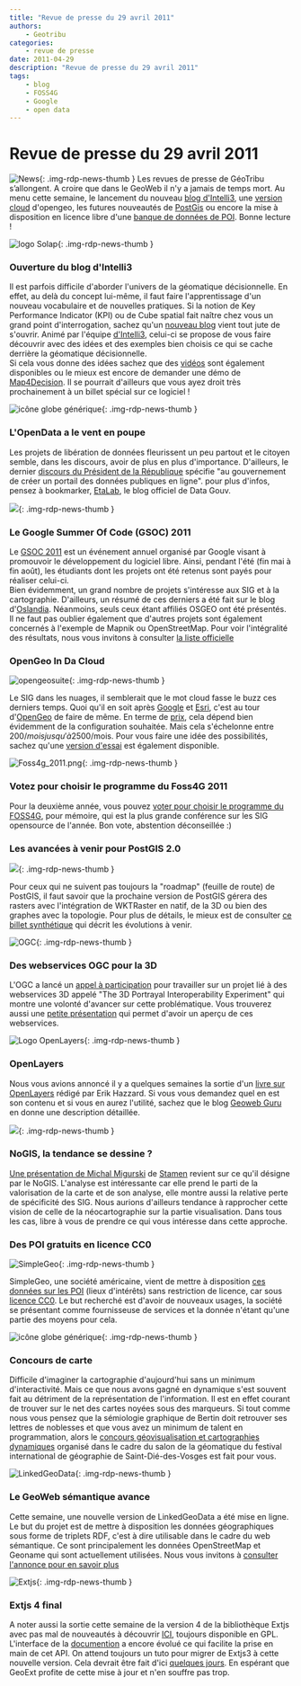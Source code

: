 ```yaml
---
title: "Revue de presse du 29 avril 2011"
authors:
    - Geotribu
categories:
    - revue de presse
date: 2011-04-29
description: "Revue de presse du 29 avril 2011"
tags:
    - blog
    - FOSS4G
    - Google
    - open data
---
```


# Revue de presse du 29 avril 2011

![News](https://cdn.geotribu.fr/img/internal/icons-rdp-news/news.png "Icône news générique"){: .img-rdp-news-thumb }
 Les revues de presse de GéoTribu s’allongent. A croire que dans le GeoWeb il n'y a jamais de temps mort. Au menu cette semaine, le lancement du nouveau [blog d'Intelli3](#intelli3), une [version cloud](#opengeo) d'opengeo, les futures nouveautés de [PostGis](#postgis) ou encore la mise à disposition en licence libre d'une [banque de données de POI](#simplegeo). Bonne lecture !

 ![logo Solap](https://cdn.geotribu.fr/img/logos-icones/divers/solap.png "logo Solap"){: .img-rdp-news-thumb }

### Ouverture du blog d'Intelli3

 Il est parfois difficile d'aborder l'univers de la géomatique décisionnelle. En effet, au delà du concept lui-même, il faut faire l'apprentissage d'un nouveau vocabulaire et de nouvelles pratiques. Si la notion de Key Performance Indicator (KPI) ou de Cube spatial fait naître chez vous un grand point d'interrogation, sachez qu'un [nouveau blog](http://www.intelli3.com/blog/) vient tout jute de s'ouvrir. Animé par l'équipe [d'Intelli3](http://www.intelli3.com/), celui-ci se propose de vous faire découvrir avec des idées et des exemples bien choisis ce qui se cache derrière la géomatique décisionnelle.  
 Si cela vous donne des idées sachez que des [vidéos](http://www.intelli3.com/fr/evenementMap4Decision.php) sont également disponibles ou le mieux est encore de demander une démo de [Map4Decision](http://www.intelli3.com/fr/map4decision.php). Il se pourrait d'ailleurs que vous ayez droit très prochainement à un billet spécial sur ce logiciel !

 ![icône globe générique](https://cdn.geotribu.fr/img/internal/icons-rdp-news/world.png "icône globe générique"){: .img-rdp-news-thumb }

### L'OpenData a le vent en poupe

 Les projets de libération de données fleurissent un peu partout et le citoyen semble, dans les discours, avoir de plus en plus d'importance. D'ailleurs, le dernier [discours du Président de la République](http://www.elysee.fr/president/mediatheque/videos/2011/avril/discours-du-president-a-l-occasion-de.11243.html) spécifie "au gouvernement de créer un portail des données publiques en ligne". pour plus d'infos, pensez à bookmarker, [EtaLab](http://blog.etalab.gouv.fr/), le blog officiel de Data Gouv.

 ![](http://www.geotribu.net/sites/default/files/Tuto/img/GSoC2011_300x200_0.png){: .img-rdp-news-thumb }

### Le Google Summer Of Code (GSOC) 2011

 Le [GSOC 2011](http://www.google-melange.com/gsoc/homepage/google/gsoc2011) est un événement annuel organisé par Google visant à promouvoir le développement du logiciel libre. Ainsi, pendant l'été (fin mai à fin août), les étudiants dont les projets ont été retenus sont payés pour réaliser celui-ci.  
 Bien évidemment, un grand nombre de projets s'intéresse aux SIG et à la cartographie. D'ailleurs, un résumé de ces derniers a été fait sur le blog d'[Oslandia](http://www.oslandia.com/tech/?p=978). Néanmoins, seuls ceux étant affiliés OSGEO ont été présentés. Il ne faut pas oublier également que d'autres projets sont également concernés à l'exemple de Mapnik ou OpenStreetMap. Pour voir l'intégralité des résultats, nous vous invitons à consulter [la liste officielle](http://www.google-melange.com/gsoc/projects/list/google/gsoc2011)

### OpenGeo In Da Cloud

![opengeosuite](https://cdn.geotribu.fr/img/logos-icones/logiciels_librairies/opengeosuite.png){: .img-rdp-news-thumb }

 Le SIG dans les nuages, il semblerait que le mot cloud fasse le buzz ces derniers temps. Quoi qu'il en soit après [Google](http://www.google.com/enterprise/earthmaps/builder.html) et [Esri](http://www.esri.com/technology-topics/cloud-gis/index.html), c'est au tour d'[OpenGeo](http://blog.opengeo.org/2011/04/27/in-the-cloud/) de faire de même. En terme de [prix](http://opengeo.org/products/suite/cloud/buy/), cela dépend bien évidemment de la configuration souhaitée. Mais cela s'échelonne entre 200$/mois jusqu'à 2500$/mois. Pour vous faire une idée des possibilités, sachez qu'une [version d'essai](http://opengeo.thegismarketplace.com/products/124-opengeo-cloud-edition-developer-slim-free-trial-available.aspx) est également disponible.

 ![Foss4g_2011.png](http://www.geotribu.net/sites/default/files/Tuto/img/Blog/Foss4g_2011.png){: .img-rdp-news-thumb }

### Votez pour choisir le programme du Foss4G 2011

 Pour la deuxième année, vous pouvez [voter pour choisir le programme du FOSS4G](http://community-review.foss4g.org/), pour mémoire, qui est la plus grande conférence sur les SIG opensource de l'année. Bon vote, abstention déconseillée :)

### Les avancées à venir pour PostGIS 2.0

![](http://www.geotribu.net/sites/default/files/Tuto/img/Blog/postgis_elephant.gif){: .img-rdp-news-thumb }

 Pour ceux qui ne suivent pas toujours la "roadmap" (feuille de route) de PostGIS, il faut savoir que la prochaine version de PostGIS gérera des rasters avec l'intégration de WKTRaster en natif, de la 3D ou bien des graphes avec la topologie. Pour plus de détails, le mieux est de consulter [ce billet synthétique](http://lwn.net/Articles/436048/) qui décrit les évolutions à venir.

 ![OGC](https://cdn.geotribu.fr/img/logos-icones/entreprises_association/ogc.png){: .img-rdp-news-thumb }

### Des webservices OGC pour la 3D

 L'OGC a lancé un [appel à participation](http://www.opengeospatial.org/projects/initiatives/3dpie) pour travailler sur un projet lié à des webservices 3D appelé "The 3D Portrayal Interoperability Experiment" qui montre une volonté d'avancer sur cette problématique. Vous trouverez aussi une [petite présentation](http://www.webviewservice.org/_media/2008-06-04_wpvs_overview_and_initiative.pdf) qui permet d'avoir un aperçu de ces webservices.

 ![Logo OpenLayers](https://cdn.geotribu.fr/img/logos-icones/logiciels_librairies/openlayers.png){: .img-rdp-news-thumb }

### OpenLayers

 Nous vous avions annoncé il y a quelques semaines la sortie d'un [livre sur OpenLayers](https://www.packtpub.com/openlayers-2-1-javascript-web-mapping-library-beginners-guide/book) rédigé par Erik Hazzard. Si vous vous demandez quel en est son contenu et si vous en aurez l'utilité, sachez que le blog [Geoweb Guru](http://www.geowebguru.com/book-reviews/289-book-review-openlayers-210-beginners-guide) en donne une description détaillée.

 ![](http://www.geotribu.net/sites/default/files/Tuto/img/stamen_fresh.png){: .img-rdp-news-thumb }

### NoGIS, la tendance se dessine ?

 [Une présentation de Michal Migurski](http://mike.teczno.com/notes/nogis-slides.html) de [Stamen](http://stamen.com/) revient sur ce qu'il désigne par le NoGIS. L'analyse est intéressante car elle prend le parti de la valorisation de la carte et de son analyse, elle montre aussi la relative perte de spécificité des SIG. Nous aurions d'ailleurs tendance à rapprocher cette vision de celle de la néocartographie sur la partie visualisation. Dans tous les cas, libre à vous de prendre ce qui vous intéresse dans cette approche.

### Des POI gratuits en licence CC0

![SimpleGeo](http://www.geotribu.net/sites/default/files/Tuto/img/simplegeo.jpg){: .img-rdp-news-thumb }

 SimpleGeo, une société américaine, vient de mettre à disposition [ces données sur les POI](http://blog.simplegeo.com/2011/04/20/open-places-data/) (lieux d'intérêts) sans restriction de licence, car sous [licence CC0](http://creativecommons.org/publicdomain/zero/1.0/). Le but recherché est d'avoir de nouveaux usages, la société se présentant comme fournisseuse de services et la donnée n'étant qu'une partie des moyens pour cela.

 ![icône globe générique](https://cdn.geotribu.fr/img/internal/icons-rdp-news/world.png "icône globe générique"){: .img-rdp-news-thumb }

### Concours de carte

 Difficile d'imaginer la cartographie d'aujourd'hui sans un minimum d'interactivité. Mais ce que nous avons gagné en dynamique s'est souvent fait au détriment de la représentation de l'information. Il est en effet courant de trouver sur le net des cartes noyées sous des marqueurs. Si tout comme nous vous pensez que la sémiologie graphique de Bertin doit retrouver ses lettres de noblesses et que vous avez un minimum de talent en programmation, alors le [concours géovisualisation et cartographies dynamiques](http://concours-geovisualisation.parisgeo.cnrs.fr/) organisé dans le cadre du salon de la géomatique du festival international de géographie de Saint-Dié-des-Vosges est fait pour vous.

 ![LinkedGeoData](http://www.geotribu.net/sites/default/files/Tuto/img/Blog/linkedgeodata.png){: .img-rdp-news-thumb }

### Le GeoWeb sémantique avance

 Cette semaine, une nouvelle version de LinkedGeoData a été mise en ligne. Le but du projet est de mettre à disposition les données géographiques sous forme de triplets RDF, c'est à dire utilisable dans le cadre du web sémantique. Ce sont principalement les données OpenStreetMap et Geoname qui sont actuellement utilisées. Nous vous invitons à [consulter l'annonce pour en savoir plus](http://blog.aksw.org/2011/linkedgeodata-release-2/)

 ![Extjs](http://www.geotribu.net/sites/default/files/Tuto/img/Blog/GeoExt/logo-sencha-100x100.png){: .img-rdp-news-thumb }

### Extjs 4 final

 A noter aussi la sortie cette semaine de la version 4 de la bibliothèque Extjs avec pas mal de nouveautés à découvrir [ICI](http://www.sencha.com/products/extjs/), toujours disponible en GPL. L'interface de la [documention](http://dev.sencha.com/deploy/ext-4.0.0/docs/) a encore évolué ce qui facilite la prise en main de cet API. On attend toujours un tuto pour migrer de Extjs3 à cette nouvelle version. Cela devrait être fait d'ici [quelques jours](http://www.sencha.com/forum/showthread.php?124015-Ext-3-to-4-Migration/). En espérant que GeoExt profite de cette mise à jour et n'en souffre pas trop.
